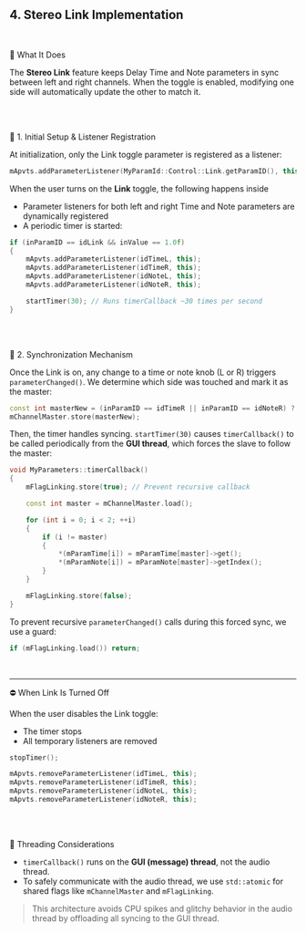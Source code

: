 ## 4. Stereo Link Implementation

<br>

🎯 What It Does

The **Stereo Link** feature keeps Delay Time and Note parameters in sync between left and right channels. 
When the toggle is enabled, modifying one side will automatically update the other to match it.

<br>
<br>

🧱 1. Initial Setup & Listener Registration

At initialization, only the Link toggle parameter is registered as a listener:

~~~cpp
mApvts.addParameterListener(MyParamId::Control::Link.getParamID(), this);
~~~

When the user turns on the **Link** toggle, the following happens inside

- Parameter listeners for both left and right Time and Note parameters are dynamically registered
- A periodic timer is started:

~~~cpp
if (inParamID == idLink && inValue == 1.0f)
{
    mApvts.addParameterListener(idTimeL, this);
    mApvts.addParameterListener(idTimeR, this);
    mApvts.addParameterListener(idNoteL, this);
    mApvts.addParameterListener(idNoteR, this);

    startTimer(30); // Runs timerCallback ~30 times per second
}
~~~

<br>
<br>

🔁 2. Synchronization Mechanism

Once the Link is on, any change to a time or note knob (L or R) triggers ```parameterChanged()```.
We determine which side was touched and mark it as the master:

~~~cpp
const int masterNew = (inParamID == idTimeR || inParamID == idNoteR) ? 1 : 0;
mChannelMaster.store(masterNew);
~~~

Then, the timer handles syncing.
```startTimer(30)``` causes ```timerCallback()``` to be called periodically from the **GUI thread**, which forces the slave to follow the master:

~~~cpp
void MyParameters::timerCallback()
{
    mFlagLinking.store(true); // Prevent recursive callback

    const int master = mChannelMaster.load();

    for (int i = 0; i < 2; ++i)
    {
        if (i != master)
        {
            *(mParamTime[i]) = mParamTime[master]->get();
            *(mParamNote[i]) = mParamNote[master]->getIndex();
        }
    }

    mFlagLinking.store(false);
}
~~~

To prevent recursive ```parameterChanged()``` calls during this forced sync, we use a guard:

~~~cpp
if (mFlagLinking.load()) return;
~~~

<br>

--------

⛔ When Link Is Turned Off

When the user disables the Link toggle:

- The timer stops
- All temporary listeners are removed

~~~cpp
stopTimer();

mApvts.removeParameterListener(idTimeL, this);
mApvts.removeParameterListener(idTimeR, this);
mApvts.removeParameterListener(idNoteL, this);
mApvts.removeParameterListener(idNoteR, this);
~~~

<br>
<br>


🧵 Threading Considerations

- ```timerCallback()``` runs on the **GUI (message) thread**, not the audio thread.
- To safely communicate with the audio thread, we use ```std::atomic``` for shared flags like ```mChannelMaster``` and ```mFlagLinking```.

> This architecture avoids CPU spikes and glitchy behavior in the audio thread by offloading all syncing to the GUI thread.
